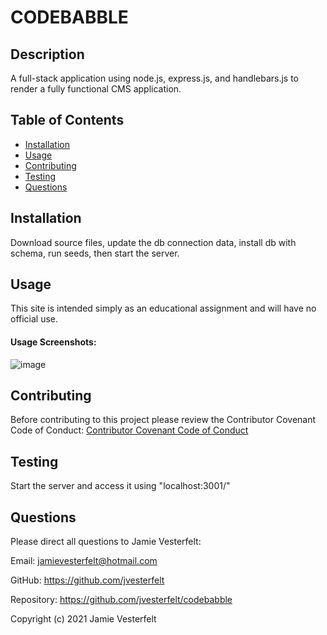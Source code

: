 
# CODEBABBLE
    
## Description
A full-stack application using node.js, express.js, and handlebars.js to render a fully functional CMS application.
    
## Table of Contents
* [Installation](#Installation)
* [Usage](#Usage)
* [Contributing](#Contributing)
* [Testing](#Testing)
* [Questions](#Questions)    
    
## Installation
Download source files, update the db connection data, install db with schema, run seeds, then start the server.
    
## Usage
This site is intended simply as an educational assignment and will have no official use.
    
#### Usage Screenshots:
![image](https://user-images.githubusercontent.com/81572838/129501185-02c7922d-aff1-4633-901f-24d6170b7ff4.png)
    
## Contributing
Before contributing to this project please review the Contributor Covenant Code of Conduct:
[Contributor Covenant Code of Conduct](https://www.contributor-covenant.org/version/2/0/code_of_conduct/code_of_conduct.md)
    
## Testing
Start the server and access it using "localhost:3001/"
    
## Questions
    
Please direct all questions to Jamie Vesterfelt:
    
Email: jamievesterfelt@hotmail.com
    
GitHub: https://github.com/jvesterfelt
    
Repository: https://github.com/jvesterfelt/codebabble

    
    
Copyright (c) 2021 Jamie Vesterfelt

